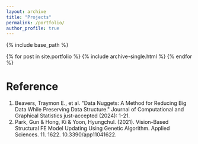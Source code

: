 ```yaml
---
layout: archive
title: "Projects"
permalink: /portfolio/
author_profile: true
---
```


{% include base_path %}


{% for post in site.portfolio %}
  {% include archive-single.html %}
{% endfor %}


Reference
======

1. Beavers, Traymon E., et al. "Data Nuggets: A Method for Reducing Big Data While Preserving Data Structure." Journal of Computational and Graphical Statistics just-accepted (2024): 1-21.
2. Park, Gun & Hong, Ki & Yoon, Hyungchul. (2021). Vision-Based Structural FE Model Updating Using Genetic Algorithm. Applied Sciences. 11. 1622. 10.3390/app11041622. 